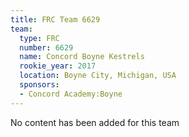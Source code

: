 ```yaml
---
title: FRC Team 6629
team:
  type: FRC
  number: 6629
  name: Concord Boyne Kestrels
  rookie_year: 2017
  location: Boyne City, Michigan, USA
  sponsors:
  - Concord Academy:Boyne
---
```


No content has been added for this team